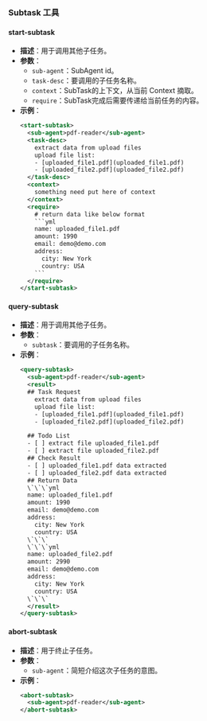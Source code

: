 ### **Subtask 工具**

#### **start-subtask**
- **描述**：用于调用其他子任务。
- **参数**：
  - `sub-agent`：SubAgent id。
  - `task-desc`：要调用的子任务名称。
  - `context`：SubTask的上下文，从当前 Context 摘取。
  - `require`：SubTask完成后需要传递给当前任务的内容。
- **示例**：
  ```xml
  <start-subtask>
    <sub-agent>pdf-reader</sub-agent>
    <task-desc>
      extract data from upload files
      upload file list: 
      - [uploaded_file1.pdf](uploaded_file1.pdf)
      - [uploaded_file2.pdf](uploaded_file2.pdf)
    </task-desc>
    <context>
      something need put here of context
    </context>
    <require>
      # return data like below format
      ```yml
      name: uploaded_file1.pdf
      amount: 1990
      email: demo@demo.com
      address: 
        city: New York
        country: USA
      ```
    </require>
  </start-subtask>
  ```

#### **query-subtask**
- **描述**：用于调用其他子任务。
- **参数**：
  - `subtask`：要调用的子任务名称。
- **示例**：
  ```xml
  <query-subtask>
    <sub-agent>pdf-reader</sub-agent>
    <result>
    ## Task Request
      extract data from upload files
      upload file list: 
      - [uploaded_file1.pdf](uploaded_file1.pdf)
      - [uploaded_file2.pdf](uploaded_file2.pdf)

    ## Todo List
    - [ ] extract file uploaded_file1.pdf
    - [ ] extract file uploaded_file2.pdf
    ## Check Result
    - [ ] uploaded_file1.pdf data extracted
    - [ ] uploaded_file2.pdf data extracted
    ## Return Data
    \`\`\`yml
    name: uploaded_file1.pdf
    amount: 1990
    email: demo@demo.com
    address: 
      city: New York
      country: USA
    \`\`\`
    \`\`\`yml
    name: uploaded_file2.pdf
    amount: 2990
    email: demo@demo.com
    address: 
      city: New York
      country: USA
    \`\`\`
    </result>   
  </query-subtask>
  ```

#### **abort-subtask**
- **描述**：用于终止子任务。
- **参数**：
  - `sub-agent`：简短介绍这次子任务的意图。
- **示例**：
  ```xml
  <abort-subtask>
    <sub-agent>pdf-reader</sub-agent>
  </abort-subtask>
  ```